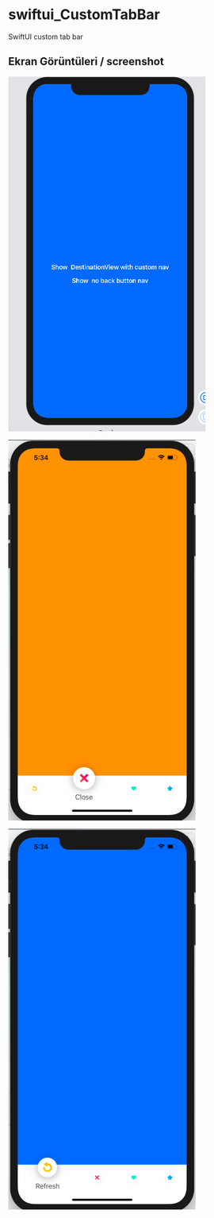 # swiftui_CustomTabBar
SwiftUI custom tab bar
 
 
## Ekran Görüntüleri / screenshot

![ana ekran](https://github.com/ismailmartini/swiftui_customnavbar/blob/master/CustomNavigationBarAndModal/main.png)
 
![tab 1](https://github.com/ismailmartini/swiftui_CustomTabBar/blob/master/swiftui_CustomTabBar/swiftui_CustomTabBar/1.png)

 

![tab2](https://github.com/ismailmartini/swiftui_CustomTabBar/blob/master/swiftui_CustomTabBar/swiftui_CustomTabBar/2.png)

